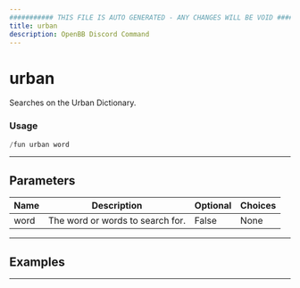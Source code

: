 ```yaml
---
########### THIS FILE IS AUTO GENERATED - ANY CHANGES WILL BE VOID ###########
title: urban
description: OpenBB Discord Command
---
```


# urban

Searches on the Urban Dictionary.

### Usage

```python wordwrap
/fun urban word
```

---

## Parameters

| Name | Description | Optional | Choices |
| ---- | ----------- | -------- | ------- |
| word | The word or words to search for. | False | None |


---

## Examples


---
